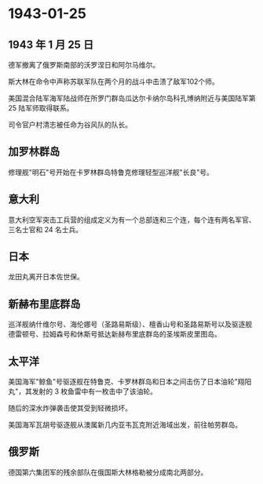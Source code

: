 # 1943-01-25

## 1943 年 1 月 25 日

德军撤离了俄罗斯南部的沃罗涅日和阿尔马维尔。

斯大林在命令中声称苏联军队在两个月的战斗中击溃了敌军102个师。

美国混合陆军海军陆战师在所罗门群岛瓜达尔卡纳尔岛科孔博纳附近与美国陆军第
25 陆军师取得联系。

司令官户村清志被任命为谷风队的队长。

## 加罗林群岛

修理舰"明石"号开始在卡罗林群岛特鲁克修理轻型巡洋舰"长良"号。

## 意大利

意大利空军突击工兵营的组成定义为有一个总部连和三个连，每个连有两名军官、三名士官和
24 名士兵。

## 日本

龙田丸离开日本佐世保。

## 新赫布里底群岛

巡洋舰纳什维尔号、海伦娜号（圣路易斯级）、檀香山号和圣路易斯号以及驱逐舰德雷顿号、拉姆森号和休斯号抵达新赫布里底群岛的圣埃斯皮里图岛。

## 太平洋

美国海军"鲸鱼"号驱逐舰在特鲁克、卡罗林群岛和日本之间击伤了日本油轮"翔阳丸"，其发射的
3 枚鱼雷中有一枚击中了该油轮。

随后的深水炸弹袭击使其受到轻微损坏。

美国海军瓦胡号驱逐舰从澳属新几内亚韦瓦克附近海域出发，前往帕劳群岛。

## 俄罗斯

德国第六集团军的残余部队在俄国斯大林格勒被分成南北两部分。

